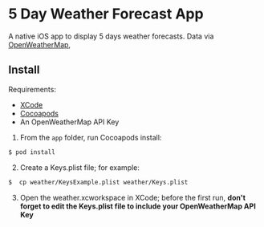 # 5 Day Weather Forecast App

A native iOS app to display 5 days weather forecasts. Data via [OpenWeatherMap](http://openweathermap.org/forecast5), 

## Install

Requirements:
* [XCode](https://developer.apple.com/xcode/)
* [Cocoapods](http://cocoapods.org/)
* An OpenWeatherMap API Key

1. From the `app` folder, run Cocoapods install:

```sh
$ pod install
```

2. Create a Keys.plist file; for example:

```sh
$  cp weather/KeysExample.plist weather/Keys.plist
```

3. Open the weather.xcworkspace in XCode; before the first run, **don't forget to edit the Keys.plist file to include your OpenWeatherMap API Key**
